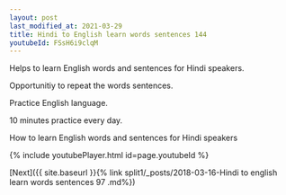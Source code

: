 ```yaml
---
layout: post
last_modified_at: 2021-03-29
title: Hindi to English learn words sentences 144 
youtubeId: FSsH6i9clqM
---
```

 
 
Helps to learn English words and sentences for Hindi speakers.

Opportunitiy to repeat the words sentences. 

Practice English language. 
 
10 minutes practice every day. 
 
How to learn English words and sentences for Hindi speakers 
 
{% include youtubePlayer.html id=page.youtubeId %}
 
 
[Next]({{ site.baseurl }}{% link  split1/_posts/2018-03-16-Hindi to english learn words sentences 97 .md%})
 
